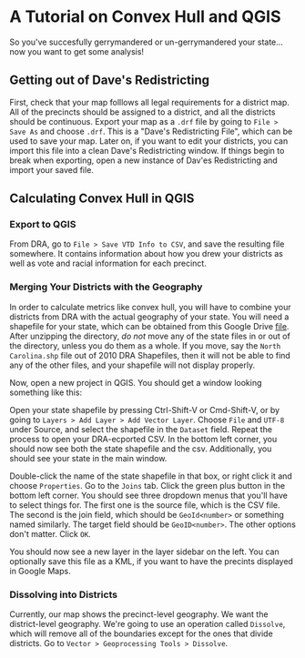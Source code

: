 # A Tutorial on Convex Hull and QGIS

So you've succesfully gerrymandered or un-gerrymandered your state... now you want to get some analysis!

## Getting out of Dave's Redistricting

First, check that your map folllows all legal requirements for a district map. 
All of the precincts should be assigned to a district, and all the districts should be continuous. 
Export your map as a `.drf` file by going to `File > Save As` and choose `.drf`. 
This is a "Dave's Redistricting File", which can be used to save your map.
 Later on, if you want to edit your districts, you can import this file into a clean Dave's Redistricting window. If things begin to break when exporting, open a new instance of Dav'es Redistricting and import your saved file. 

## Calculating Convex Hull in QGIS

### Export to QGIS

From DRA, go to `File > Save VTD Info to CSV`, and save the resulting file somewhere. It contains information about how you drew your districts as well as vote and racial information for each precinct. 

### Merging Your Districts with the Geography

In order to calculate metrics like convex hull, you will have to combine your districts from DRA with the actual geography of your state. 
You will need a shapefile for your state, which can be obtained from this Google Drive [file](https://drive.google.com/folderview?id=0Bz_uFI8VY7xLZV9tTEFvc0hMdTg&usp=sharing).
After unzipping the directory, *do not* move any of the state files in or out of the directory, unless you do them as a whole. 
If you move, say the `North Carolina.shp` file out of 2010 DRA Shapefiles, then it will not be able to find any of the other files, and your shapefile will not display properly. 
 
Now, open a new project in QGIS. You should get a window looking something like this:

Open your state shapefile by pressing Ctrl-Shift-V or Cmd-Shift-V, or by going to `Layers > Add Layer > Add Vector Layer`. 
Choose `File` and `UTF-8` under Source, and select the shapefile in the `Dataset` field. 
Repeat the process to open your DRA-ecported CSV. 
In the bottom left corner, you should now see both the state shapefile and the csv. 
Additionally, you should see your state in the main window. 

Double-click the name of the state shapefile in that box, or right click it and choose `Properties`. 
Go to the `Joins` tab. 
Click the green plus button in the bottom left corner. 
You should see three dropdown menus that you'll have to select things for. 
The first one is the source file, which is the CSV file. 
The second is the join field, which should be `GeoId<number>` or something named similarly. 
The target field should be `GeoID<number>`. The other options don't matter. Click `OK`.

You should now see a new layer in the layer sidebar on the left. You can optionally save this file as a KML, if you want to have the precints displayed in Google Maps. 

### Dissolving into Districts

Currently, our map shows the precinct-level geography. 
We want the district-level geography. 
We're going to use an operation called `Dissolve`, which will remove all of the boundaries except for the ones that divide districts. 
Go to `Vector > Geoprocessing Tools > Dissolve`. 
